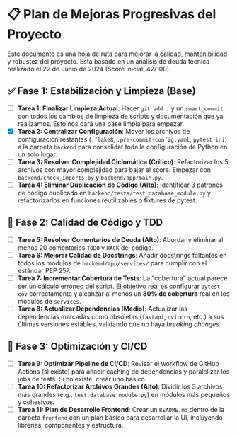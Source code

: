 # 📋 Plan de Mejoras Progresivas del Proyecto

Este documento es una hoja de ruta para mejorar la calidad, mantenibilidad y robustez del proyecto. Está basado en un análisis de deuda técnica realizado el 22 de Junio de 2024 (Score inicial: 42/100).

## ✅ Fase 1: Estabilización y Limpieza (Base)

*   [ ] **Tarea 1: Finalizar Limpieza Actual**: Hacer `git add .` y un `smart_commit` con todos los cambios de limpieza de scripts y documentación que ya realizamos. Esto nos dará una base limpia para empezar.
*   [x] **Tarea 2: Centralizar Configuración**: Mover los archivos de configuración restantes (`.flake8`, `.pre-commit-config.yaml`, `pytest.ini`) a la carpeta `backend` para consolidar toda la configuración de Python en un solo lugar.
*   [ ] **Tarea 3: Resolver Complejidad Ciclomática (Crítico)**: Refactorizar los 5 archivos con mayor complejidad para bajar el score. Empezar con `backend/check_imports.py` y `backend/app/main.py`.
*   [ ] **Tarea 4: Eliminar Duplicación de Código (Alto)**: Identificar 3 patrones de código duplicado en `backend/tests/test_database_module.py` y refactorizarlos en funciones reutilizables o fixtures de pytest.

## 🧪 Fase 2: Calidad de Código y TDD

*   [ ] **Tarea 5: Resolver Comentarios de Deuda (Alto)**: Abordar y eliminar al menos 20 comentarios `TODO` y `HACK` del código.
*   [ ] **Tarea 6: Mejorar Calidad de Docstrings**: Añadir docstrings faltantes en todos los módulos de `backend/app/services/` para cumplir con el estándar PEP 257.
*   [ ] **Tarea 7: Incrementar Cobertura de Tests**: La "cobertura" actual parece ser un cálculo erróneo del script. El objetivo real es configurar `pytest-cov` correctamente y alcanzar al menos un **80% de cobertura** real en los módulos de `services`.
*   [ ] **Tarea 8: Actualizar Dependencias (Medio)**: Actualizar las dependencias marcadas como obsoletas (`fastapi`, `uvicorn`, etc.) a sus últimas versiones estables, validando que no haya *breaking changes*.

## 🚀 Fase 3: Optimización y CI/CD

*   [ ] **Tarea 9: Optimizar Pipeline de CI/CD**: Revisar el workflow de GitHub Actions (si existe) para añadir caching de dependencias y paralelizar los jobs de tests. Si no existe, crear uno básico.
*   [ ] **Tarea 10: Refactorizar Archivos Grandes (Alto)**: Dividir los 3 archivos más grandes (e.g., `test_database_module.py`) en módulos más pequeños y cohesivos.
*   [ ] **Tarea 11: Plan de Desarrollo Frontend**: Crear un `README.md` dentro de la carpeta `frontend` con un plan básico para desarrollar la UI, incluyendo librerías, componentes y estructura. 